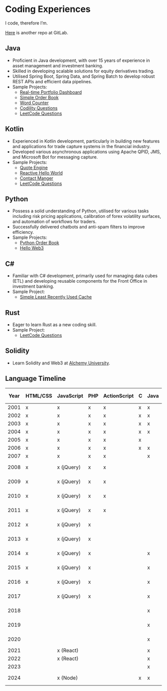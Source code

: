 # Coding Experiences

I code, therefore I’m.

[Here](https://gitlab.com/rkfcheung) is another repo at GitLab.

## Java

- Proficient in Java development, with over 15 years of experience in asset management and investment banking.
- Skilled in developing scalable solutions for equity derivatives trading.
- Utilised Spring Boot, Spring Data, and Spring Batch to develop robust REST APIs and efficient data pipelines.
- Sample Projects:
  - [Real-time Portfolio Dashboard](https://github.com/rkfcheung/java-rm-portfolio)
  - [Simple Order Book](https://gitlab.com/rkfcheung/simple-order-book)
  - [Word Counter](https://github.com/rkfcheung/word-counter-java)
  - [Codility Questions](https://github.com/rkfcheung/coding/tree/main/src/main/java/com/rkfcheung/codility)
  - [LeetCode Questions](https://github.com/rkfcheung/coding/tree/main/src/main/java/com/rkfcheung/leetcode)

## Kotlin

- Experienced in Kotlin development, particularly in building new features and applications for trade capture systems in
  the financial industry.
- Developed various asynchronous applications using Apache QPID, JMS, and Microsoft Bot for messaging capture.
- Sample Projects:
  - [Quote Engine](https://gitlab.com/rkfcheung/quote-engine)
  - [Reactive Hello World](https://github.com/rkfcheung/reactive-hello)
  - [Contact Manger](https://github.com/rkfcheung/kotlin-contact-manager)
  - [LeetCode Questions](https://github.com/rkfcheung/coding/tree/main/src/main/kotlin/com/rkfcheung/leetcode)

## Python

- Possess a solid understanding of Python, utilised for various tasks including risk pricing applications, calibration
  of forex volatility surfaces, and automation of workflows for traders.
- Successfully delivered chatbots and anti-spam filters to improve efficiency.
- Sample Projects:
  - [Python Order Book](https://gitlab.com/rkfcheung/python-order-book)
  - [Hello Web3](https://github.com/rkfcheung/hello-web3)

## C#

- Familiar with C# development, primarily used for managing data cubes (ETL) and developing reusable components for the
  Front Office in investment banking.
- Sample Project:
  - [Simple Least Recently Used Cache](https://github.com/rkfcheung/SimpleLruCache)

## Rust

- Eager to learn Rust as a new coding skill.
- Sample Project:
  - [LeetCode Questions](https://github.com/rkfcheung/coding/tree/main/src/main/rust/src/leetcode)

## Solidity

- Learn Solidity and Web3 at [Alchemy University](https://www.alchemy.com/university/courses).

## Language Timeline

| Year | HTML/CSS | JavaScript | PHP | ActionScript | C   | Java | Shell          | SQL              | VB.NET/VBA | C++ | MATLAB | C#  | ColdFusion | Python | Objective-C | R   | Swift | Lua | Kotlin | Rust | Solidity |
| ---- | -------- | ---------- | --- | ------------ | --- | ---- | -------------- | ---------------- | ---------- | --- | ------ | --- | ---------- | ------ | ----------- | --- | ----- | --- | ------ | ---- | -------- |
| 2001 | x        | x          | x   | x            | x   | x    | x (Bourne)     |                  |            |     |        |     |            |        |             |     |       |     |        |      |          |
| 2002 | x        | x          | x   | x            | x   | x    | x (Bourne)     | x (MySQL)        | x          | x   |        |     |            |        |             |     |       |     |        |      |          |
| 2003 | x        | x          | x   | x            | x   | x    | x (Bourne)     | x (MySQL)        | x          | x   |        |     |            |        |             |     |       |     |        |      |          |
| 2004 | x        | x          | x   | x            | x   | x    | x (Bourne)     | x (MySQL)        |            |     | x      |     |            |        |             |     |       |     |        |      |          |
| 2005 | x        | x          | x   | x            | x   |      | x (DCL)        | x (Oracle)       |            | x   | x      |     |            |        |             |     |       |     |        |      |          |
| 2006 | x        | x          | x   | x            | x   | x    | x (Korn)       | x (Oracle)       |            |     |        |     |            |        |             |     |       |     |        |      |          |
| 2007 | x        | x          | x   | x            |     | x    | x (Korn)       | x (Oracle)       |            |     |        | x   |            |        |             |     |       |     |        |      |          |
| 2008 | x        | x (jQuery) | x   | x            |     |      | x (PowerShell) | x (MSSQL)        | x          | x   |        | x   | x          | x      |             |     |       |     |        |      |          |
| 2009 | x        | x (jQuery) | x   | x            |     |      | x (PowerShell) | x (MSSQL)        | x          |     |        | x   | x          | x      |             |     |       |     |        |      |          |
| 2010 | x        | x (jQuery) | x   | x            |     |      | x (PowerShell) | x (MSSQL)        | x          |     |        | x   | x          | x      |             |     |       |     |        |      |          |
| 2011 | x        | x (jQuery) | x   | x            |     |      | x (PowerShell) | x (MSSQL)        | x          |     |        | x   | x          | x      | x           |     |       |     |        |      |          |
| 2012 | x        | x (jQuery) | x   |              |     |      | x (PowerShell) | x (MSSQL)        | x          |     | x      | x   | x          | x      | x           | x   |       |     |        |      |          |
| 2013 | x        | x (jQuery) | x   |              |     |      | x (PowerShell) | x (MSSQL)        | x          |     | x      | x   | x          |        | x           | x   |       |     |        |      |          |
| 2014 | x        | x (jQuery) | x   |              |     | x    | x (PowerShell) | x (MSSQL)        | x          |     | x      | x   | x          |        | x           | x   | x     |     |        |      |          |
| 2015 | x        | x (jQuery) | x   |              |     | x    | x (PowerShell) | x (MSSQL+MySQL)  | x          |     |        |     | x          |        |             |     |       |     |        |      |          |
| 2016 | x        | x (jQuery) | x   |              |     | x    | x (PowerShell) | x (MSSQL+MySQL)  |            |     |        |     | x          |        |             |     |       | x   |        |      |          |
| 2017 |          | x (jQuery) | x   |              |     | x    | x (Bash)       | x (MySQL+Oracle) |            |     |        | x   |            | x      |             |     |       | x   |        |      |          |
| 2018 |          |            |     |              |     | x    | x (Bash)       | x (MSSQL+Oracle) | x          |     |        | x   |            | x      |             | x   |       | x   |        |      |          |
| 2019 |          |            |     |              |     | x    | x (Bash)       | x (MSSQL+Oracle) | x          |     |        | x   |            | x      |             |     |       |     | x      |      |          |
| 2020 |          |            |     |              |     | x    | x (Bash)       | x (MSSQL+Oracle) | x          |     |        | x   |            | x      |             |     |       |     | x      |      |          |
| 2021 |          | x (React)  |     |              |     | x    | x (Bash)       | x (PostgreSQL)   |            |     |        |     |            | x      |             |     |       |     | x      |      |          |
| 2022 |          | x (React)  |     |              |     | x    | x (Bash)       | x (PostgreSQL)   |            |     |        |     |            | x      |             |     |       |     | x      |      |          |
| 2023 |          |            |     |              |     | x    | x (Bash)       | x (Oracle)       |            |     |        |     |            | x      |             |     |       |     | x      |      |          |
| 2024 |          | x (Node)   |     |              | x   | x    | x (Bash)       | x (Oracle+MySQL) |            |     |        |     |            | x      |             |     |       |     | x      | x    | x        |
